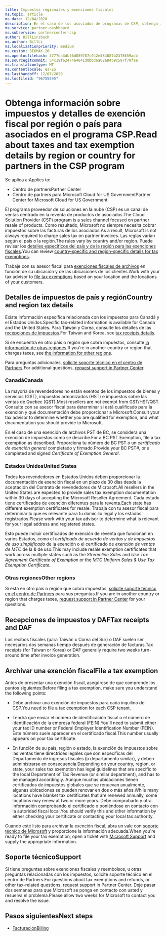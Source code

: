 ```yaml
---
title: Impuestos regionales y exenciones fiscales
ms.topic: article
ms.date: 12/04/2020
description: En el caso de los asociados de programas de CSP, obtenga información sobre las responsabilidades fiscales por región, cómo enviar exenciones fiscales para las ventas de CSP y cómo obtener soporte técnico para preguntas fiscales.
ms.service: partner-dashboard
ms.subservice: partnercenter-csp
author: BillLinzbach
ms.author: BillLi
ms.localizationpriority: medium
ms.custom: SEOMAY.20
ms.openlocfilehash: 3777ea3dbf6d889787c942e584087b2378659adb
ms.sourcegitcommit: 54c19f62474a4841d0bbd6a02a84b9c597f70fae
ms.translationtype: MT
ms.contentlocale: es-ES
ms.lasthandoff: 12/07/2020
ms.locfileid: "96755595"
---
```

# <a name="read-about-taxes-and-tax-exemption-details-by-region-or-country-for-partners-in-the-csp-program"></a><span data-ttu-id="bea74-103">Obtenga información sobre impuestos y detalles de exención fiscal por región o país para asociados en el programa CSP.</span><span class="sxs-lookup"><span data-stu-id="bea74-103">Read about taxes and tax exemption details by region or country for partners in the CSP program</span></span>

<span data-ttu-id="bea74-104">Se aplica a:</span><span class="sxs-lookup"><span data-stu-id="bea74-104">Applies to:</span></span>

- <span data-ttu-id="bea74-105">Centro de partners</span><span class="sxs-lookup"><span data-stu-id="bea74-105">Partner Center</span></span>
- <span data-ttu-id="bea74-106">Centro de partners para Microsoft Cloud for US Government</span><span class="sxs-lookup"><span data-stu-id="bea74-106">Partner Center for Microsoft Cloud for US Government</span></span>

<span data-ttu-id="bea74-107">El programa proveedor de soluciones en la nube (CSP) es un canal de ventas centrado en la reventa de productos de asociados.</span><span class="sxs-lookup"><span data-stu-id="bea74-107">The Cloud Solution Provider (CSP) program is a sales channel focused on partner resale of products.</span></span> <span data-ttu-id="bea74-108">Como resultado, Microsoft no siempre necesita cobrar impuestos sobre las facturas de los asociados.</span><span class="sxs-lookup"><span data-stu-id="bea74-108">As a result, Microsoft is not always required to charge sales tax on partner invoices.</span></span> <span data-ttu-id="bea74-109">Las reglas varían según el país o la región.</span><span class="sxs-lookup"><span data-stu-id="bea74-109">The rules vary by country and/or region.</span></span> <span data-ttu-id="bea74-110">Puede revisar los [detalles específicos del país y de la región para las exenciones fiscales](#country-and-region-tax-details).</span><span class="sxs-lookup"><span data-stu-id="bea74-110">You can review [country-specific and region-specific details for tax exemptions](#country-and-region-tax-details).</span></span>

<span data-ttu-id="bea74-111">Trabaje con su asesor fiscal para [exenciones fiscales de archivos](#file-a-tax-exemption) en función de su ubicación y de las ubicaciones de los clientes.</span><span class="sxs-lookup"><span data-stu-id="bea74-111">Work with your tax advisor to [file tax exemptions](#file-a-tax-exemption) based on your location and the locations of your customers.</span></span>

## <a name="country-and-region-tax-details"></a><span data-ttu-id="bea74-112">Detalles de impuestos de país y región</span><span class="sxs-lookup"><span data-stu-id="bea74-112">Country and region tax details</span></span>

<span data-ttu-id="bea74-113">Existe información específica relacionada con los impuestos para Canadá y el Estados Unidos.</span><span class="sxs-lookup"><span data-stu-id="bea74-113">Specific tax-related information is available for Canada and the United States.</span></span> <span data-ttu-id="bea74-114">Para Taiwán y Corea, consulte los detalles de las [recepciones de impuestos](#tax-receipts-and-daf).</span><span class="sxs-lookup"><span data-stu-id="bea74-114">For Taiwan and Korea, see [tax receipts details](#tax-receipts-and-daf).</span></span>

<span data-ttu-id="bea74-115">Si se encuentra en otro país o región que cobra impuestos, consulte [la información de otras regiones](#other-regions).</span><span class="sxs-lookup"><span data-stu-id="bea74-115">If you're in another country or region that charges taxes, see [the information for other regions](#other-regions).</span></span>

<span data-ttu-id="bea74-116">Para preguntas adicionales, [solicite soporte técnico en el centro de Partners](#support).</span><span class="sxs-lookup"><span data-stu-id="bea74-116">For additional questions, [request support in Partner Center](#support).</span></span>

### <a name="canada"></a><span data-ttu-id="bea74-117">Canadá</span><span class="sxs-lookup"><span data-stu-id="bea74-117">Canada</span></span>

<span data-ttu-id="bea74-118">La mayoría de revendedores no están exentos de los impuestos de bienes y servicios (GST), impuestos armonizados (HST) e impuestos sobre las ventas de Quebec (QST).</span><span class="sxs-lookup"><span data-stu-id="bea74-118">Most resellers are not exempt from GST/HST/QST.</span></span> <span data-ttu-id="bea74-119">Consulte con su asesor fiscal para determinar si está cualificado para la exención y qué documentación debe proporcionar a Microsoft.</span><span class="sxs-lookup"><span data-stu-id="bea74-119">Consult your tax advisor to determine whether you are qualified for exemption, and what documentation you should provide to Microsoft.</span></span>

<span data-ttu-id="bea74-120">En el caso de una exención de archivos PST de BC, se considera una exención de impuestos como se describe.</span><span class="sxs-lookup"><span data-stu-id="bea74-120">For a BC PST Exemption, file a tax exemption as described.</span></span> <span data-ttu-id="bea74-121">Proporciona tu número de BC PST o un *certificado de exención general* completado y firmado.</span><span class="sxs-lookup"><span data-stu-id="bea74-121">Provide your BC PST#, or a completed and signed *Certificate of Exemption General*.</span></span>

### <a name="united-states"></a><span data-ttu-id="bea74-122">Estados Unidos</span><span class="sxs-lookup"><span data-stu-id="bea74-122">United States</span></span>

<span data-ttu-id="bea74-123">Todos los revendedores en Estados Unidos deben proporcionar la documentación de exención fiscal en un plazo de 30 días desde la aceptación del Contrato de revendedores de Microsoft.</span><span class="sxs-lookup"><span data-stu-id="bea74-123">All resellers in the United States are expected to provide sales tax exemption documentation within 30 days of accepting the Microsoft Reseller Agreement.</span></span> <span data-ttu-id="bea74-124">Cada estado tiene certificados de exención diferentes para la reventa.</span><span class="sxs-lookup"><span data-stu-id="bea74-124">Each state has different exemption certificates for resale.</span></span> <span data-ttu-id="bea74-125">Trabaja con tu asesor fiscal para determinar lo que es relevante para tu domicilio legal y los estados registrados.</span><span class="sxs-lookup"><span data-stu-id="bea74-125">Please work with your tax advisor to determine what is relevant for your legal address and registered states.</span></span>

<span data-ttu-id="bea74-126">Esto puede incluir certificados de exención de reventa que funcionan en varios Estados, como el *certificado de acuerdo de ventas y de impuestos de uso* *simplificado* de la exención o el certificado de *exención de ventas de MTC* de la & de uso.</span><span class="sxs-lookup"><span data-stu-id="bea74-126">This may include resale exemption certificates that work across multiple states such as the *Streamline Sales* and *Use Tax Agreement Certificate of Exemption* or the *MTC Uniform Sales & Use Tax Exemption Certificate*.</span></span>

### <a name="other-regions"></a><span data-ttu-id="bea74-127">Otras regiones</span><span class="sxs-lookup"><span data-stu-id="bea74-127">Other regions</span></span>

<span data-ttu-id="bea74-128">Si está en otro país o región que cobra impuestos, [solicite soporte técnico en el centro de Partners](#support) para sus preguntas.</span><span class="sxs-lookup"><span data-stu-id="bea74-128">If you are in another country or region that charges taxes, [request support in Partner Center](#support) for your questions.</span></span>

## <a name="tax-receipts-and-daf"></a><span data-ttu-id="bea74-129">Recepciones de impuestos y DAF</span><span class="sxs-lookup"><span data-stu-id="bea74-129">Tax receipts and DAF</span></span>

<span data-ttu-id="bea74-130">Los recibos fiscales (para Taiwán o Corea del Sur) o DAF suelen ser necesarios dos semanas tiempo después de generación de facturas.</span><span class="sxs-lookup"><span data-stu-id="bea74-130">Tax receipts (for Taiwan or Korea) or DAF generally require two weeks turn-around time after invoice generation.</span></span>

## <a name="file-a-tax-exemption"></a><span data-ttu-id="bea74-131">Archivar una exención fiscal</span><span class="sxs-lookup"><span data-stu-id="bea74-131">File a tax exemption</span></span>

<span data-ttu-id="bea74-132">Antes de presentar una exención fiscal, asegúrese de que comprende los puntos siguientes:</span><span class="sxs-lookup"><span data-stu-id="bea74-132">Before filing a tax exemption, make sure you understand the following points:</span></span>

- <span data-ttu-id="bea74-133">Debe archivar una exención de impuestos para cada inquilino de CSP.</span><span class="sxs-lookup"><span data-stu-id="bea74-133">You need to file a tax exemption for each CSP tenant.</span></span>

- <span data-ttu-id="bea74-134">Tendrá que enviar el número de identificación fiscal o el número de identificación de la empresa federal (FEIN).</span><span class="sxs-lookup"><span data-stu-id="bea74-134">You'll need to submit either your tax ID number or Federal Employer Identification Number (FEIN).</span></span> <span data-ttu-id="bea74-135">Este número suele aparecer en el certificado fiscal.</span><span class="sxs-lookup"><span data-stu-id="bea74-135">This number usually appears on your tax certificate.</span></span>

- <span data-ttu-id="bea74-136">En función de su país, región o estado, la exención de impuestos sobre las ventas tiene directrices legales que son específicas del Departamento de ingresos fiscales (o departamento similar), y deben administrarse en consecuencia.</span><span class="sxs-lookup"><span data-stu-id="bea74-136">Depending on your country, region, or state, your sales tax exemption has legal guidelines that are specific to the local Department of Tax Revenue (or similar department), and has to be managed accordingly.</span></span> <span data-ttu-id="bea74-137">Aunque muchas ubicaciones tienen certificados de impuestos globales que se renuevan anualmente, algunas ubicaciones se pueden renovar en dos o más años.</span><span class="sxs-lookup"><span data-stu-id="bea74-137">While many locations have blanket tax certificates that are renewed annually, some locations may renew at two or more years.</span></span> <span data-ttu-id="bea74-138">Debe comprobarlo y otra información comprobando el certificado o poniéndose en contacto con la autoridad fiscal local.</span><span class="sxs-lookup"><span data-stu-id="bea74-138">You should verify this and other information by either checking your certificate or contacting your local tax authority.</span></span>

<span data-ttu-id="bea74-139">Cuando esté listo para archivar la exención fiscal, abra un vale con [soporte técnico de Microsoft](https://partner.microsoft.com/dashboard/support/csp/servicerequests/create?stage=2&topicid=92930319-ced6-c18b-d7a6-d62b22d60aa5) y proporcione la información adecuada.</span><span class="sxs-lookup"><span data-stu-id="bea74-139">When you're ready to file your tax exemption, open a ticket with [Microsoft Support](https://partner.microsoft.com/dashboard/support/csp/servicerequests/create?stage=2&topicid=92930319-ced6-c18b-d7a6-d62b22d60aa5) and supply the appropriate information.</span></span>

## <a name="support"></a><span data-ttu-id="bea74-140">Soporte técnico</span><span class="sxs-lookup"><span data-stu-id="bea74-140">Support</span></span>

<span data-ttu-id="bea74-141">Si tiene preguntas sobre exenciones fiscales y reembolsos, u otras preguntas relacionadas con los impuestos, solicite soporte técnico en el centro de Partners.</span><span class="sxs-lookup"><span data-stu-id="bea74-141">For questions about tax exemptions and refunds, or other tax-related questions, request support in Partner Center.</span></span> <span data-ttu-id="bea74-142">Deje pasar dos semanas para que Microsoft se ponga en contacto con usted y resuelva el problema.</span><span class="sxs-lookup"><span data-stu-id="bea74-142">Please allow two weeks for Microsoft to contact you and resolve the issue.</span></span>

## <a name="next-steps"></a><span data-ttu-id="bea74-143">Pasos siguientes</span><span class="sxs-lookup"><span data-stu-id="bea74-143">Next steps</span></span>

- [<span data-ttu-id="bea74-144">Facturación</span><span class="sxs-lookup"><span data-stu-id="bea74-144">Billing</span></span>](billing.md)
